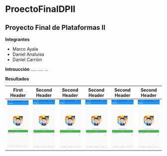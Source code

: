 # ProectoFinalDPII
## Proyecto Final de Plataformas II


**Integrantes**
- Marco Ayala
- Daniel Analuisa
- Daniel Carrión

**Introucción**
.....
....
...

**Resultados**

| First Header  | Second Header | Second Header | Second Header | Second Header | Second Header |
| ------------- | ------------- | ------------- | ------------- | ------------- | ------------- |
| ![Imagen 1](https://github.com/elmarkos23/ProectoFinalDPII/blob/main/Documentacion/Imagenes%20App/1.jpeg)  | ![Imagen 1](https://github.com/elmarkos23/ProectoFinalDPII/blob/main/Documentacion/Imagenes%20App/1.jpeg)  | ![Imagen 1](https://github.com/elmarkos23/ProectoFinalDPII/blob/main/Documentacion/Imagenes%20App/1.jpeg)  | ![Imagen 1](https://github.com/elmarkos23/ProectoFinalDPII/blob/main/Documentacion/Imagenes%20App/1.jpeg)  | ![Imagen 1](https://github.com/elmarkos23/ProectoFinalDPII/blob/main/Documentacion/Imagenes%20App/1.jpeg)  | ![Imagen 1](https://github.com/elmarkos23/ProectoFinalDPII/blob/main/Documentacion/Imagenes%20App/1.jpeg)  |









